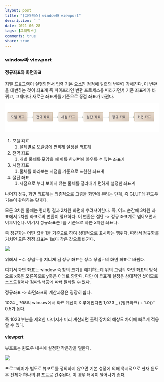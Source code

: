 ```yaml
---
layout: post
title: "[그래픽스] window와 viewport"
description: " "
date: 2021-06-28
tags: [그래픽스]
comments: true
share: true
---
```


### window와 viewport

#### 정규좌표와 화면좌표

지엘 프로그램이 실행되면서 입력 기본 요소인 정점에 일련의 변환이 가해진다. 이 변환을 대변하는 것이 좌표계 즉 파이프라인 변환 프로세스를 따라가면서 기준 좌표계가 바뀌고, 그때마다 새로운 좌표계를 기준으로 정점 좌표가 바뀐다.

<img src="지엘의 좌표계변화.png">

1. 모델 좌표
   1. 물체별로 모델링에 편하게 설정된 좌표계
2. 전역 좌표
   1. 개별 물체를 모았을 때 이를 한꺼번에 아우를 수 있는 좌표계
3. 시점 좌표
   1. 물체를 바라보는 시점을 기준으로 표현한 좌표계
4. 절단 좌표
   1. 시점으로 부터 보이지 않는 물체를 잘라내기 편하게 설정한 좌표계

나머지 정규, 화면 좌표계는 최종적으로 그림을 화면에 뿌리는 단계, 즉 GLUT의 윈도우 기능이 관여하는 단계다.

모든 3차원 물체는 렌더링 결과 2차원 화면에 뿌려져야한다. 즉, 어느 순간에 3차원 좌표에서 2차원 좌표로의 변환이 필요하다. 이 변환은 절단 -> 정규 좌표계로 넘어오면서 이루어진다. 여기서 정규좌표는 1을 기준으로 하는 2차원 좌표다.

즉 정규화는 어떤 값을 1을 기준으로 하여 상대적으로 표시하는 행위다. 따라서 정규화를 거치면 모든 정점 좌표는 1보다 작은 값으로 바뀐다.

<img src="https://t1.daumcdn.net/cfile/tistory/9915904F5AE9BEAF10">

위에서 소수 정밀도를 지니게 된 정규 좌표는 정수 정밀도의 화면 좌표로 바뀐다.

여기서 화면 좌표는 window 즉 창의 크기를 얘기하는데
위의 그림의 화면 좌표의 방식으로 x축은 오른쪽으로 y축은 아래로 향한다. 다만 이 좌표계 설정은 상대적인 것이므로 소프트웨어나 컴파일러등에 따라 달라질 수 있다.

정규좌표 -> 화면좌표의 계산과정은 굉장히 쉽다.

1024 _ 768의 window에서 좌표 계산이 이루어진다면 1,023 _ ((정규좌표) + 1.0))\* 0.5가 된다.

즉 1023 부분을 제외한 나머지가 미리 계산되면 출력 장치의 해상도 차이에 빠르게 적응할 수 있다.

#### viewport

뷰포트는 윈도우 내부에 설정한 작은창을 말한다.

<img src="http://jerome.jouvie.free.fr/opengl-tutorials/tutorials/Tutorial8-Viewport.png">

프로그래머가 별도로 뷰포트를 정의하지 않으면 기본 설정에 의해 묵시적으로 현재 윈도우 전체가 하나의 뷰 포트로 간주된다. 이 경우 왜곡이 일어나기 쉽다.

